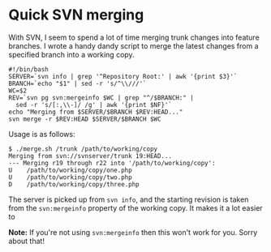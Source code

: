 # Quick SVN merging

With SVN, I seem to spend a lot of time merging trunk changes into feature branches. I wrote a handy dandy script to merge the latest changes from a specified branch into a working copy. 

    #!/bin/bash
    SERVER=`svn info | grep '^Repository Root:' | awk '{print $3}'`
    BRANCH=`echo "$1" | sed -r 's/^\\///'`
    WC=$2
    REV=`svn pg svn:mergeinfo $WC | grep "^/$BRANCH:" | 
      sed -r 's/[:,\\-]/ /g' | awk '{print $NF}'`
    echo "Merging from $SERVER/$BRANCH $REV:HEAD..."
    svn merge -r $REV:HEAD $SERVER/$BRANCH $WC


Usage is as follows:

    $ ./merge.sh /trunk /path/to/working/copy
    Merging from svn://svnserver/trunk 19:HEAD...
    --- Merging r19 through r22 into '/path/to/working/copy':
    U    /path/to/working/copy/one.php
    U    /path/to/working/copy/two.php
    D    /path/to/working/copy/three.php


The server is picked up from `svn info`, and the starting revision is taken from the `svn:mergeinfo` property of the working copy. It makes it a lot easier to 

**Note:** If you're not using `svn:mergeinfo` then this won't work for you. Sorry about that!
